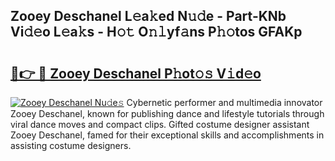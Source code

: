 ## Zooey Deschanel L𝚎a𝚔ed N𝚞𝚍e - Part-KNb Vi𝚍𝚎o L𝚎a𝚔s - H𝚘𝚝 O𝚗𝚕yf𝚊ns P𝚑𝚘tos GFAKp

# <h2><a href="http://kf0hza.oniu.top/?m=Zooey+Deschanel">🔗👉 🔴 Zooey Deschanel P𝚑ot𝚘𝚜 V𝚒d𝚎o</a></h2>

[![Zooey Deschanel Nu𝚍e𝚜](https://i.imgur.com/0qMVB7G.gif)](http://kf0hza.oniu.top/?m=Zooey+Deschanel)
Cybernetic performer and multimedia innovator Zooey Deschanel, known for publishing dance and lifestyle tutorials through viral dance moves and compact clips. Gifted costume designer assistant Zooey Deschanel, famed for their exceptional skills and accomplishments in assisting costume designers.  
